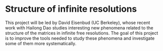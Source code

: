 # Structure of infinite resolutions
This project will be led by David Eisenbud (UC Berkeley), whose recent work with Hailong Dao studies interesting new phenomena related to the structure of the matrices in infinite free resolutions. The goal of this project is to improve the tools needed to study these phenomena and investigate some of them more systematically.
